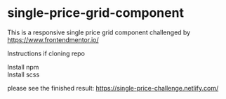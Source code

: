 # single-price-grid-component
This is a responsive single price grid component challenged by https://www.frontendmentor.io/

Instructions if cloning repo

Install npm<br>
Install scss

please see the finished result:
https://single-price-challenge.netlify.com/

